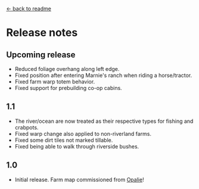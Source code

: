 [← back to readme](README.md)

# Release notes
## Upcoming release
* Reduced foliage overhang along left edge.
* Fixed position after entering Marnie's ranch when riding a horse/tractor.
* Fixed farm warp totem behavior.
* Fixed support for prebuilding co-op cabins.

## 1.1
* The river/ocean are now treated as their respective types for fishing and crabpots.
* Fixed warp change also applied to non-riverland farms.
* Fixed some dirt tiles not marked tillable.
* Fixed being able to walk through riverside bushes.

## 1.0
* Initial release. Farm map commissioned from [Opalie](https://www.nexusmods.com/stardewvalley/users/38947035)!

